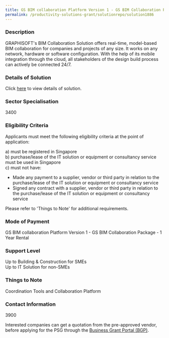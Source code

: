 ```yaml
---
title: GS BIM collaboration Platform Version 1 - GS BIM Collaboration Package - 1 Year Rental
permalink: /productivity-solutions-grant/solutionrepo/solution1886
---
```


### Description

GRAPHISOFT's BIM Collaboration Solution offers real-time, model-based BIM collaboration for companies and projects of any size. It works on any network, hardware or software configuration. With the help of its mobile integration through the cloud, all stakeholders of the design build process can actively be connected 24/7.

### Details of Solution

Click <a href='Graphisoft Asia Ltd' target='_blank' rel='noopener'>here</a> to view details of solution.

### Sector Specialisation

 3400 

### Eligibility Criteria

Applicants must meet the following eligibility criteria at the point of application:

a) must be registered in Singapore <br>
b) purchase/lease of the IT solution or equipment or consultancy service must be used in Singapore <br>
c) must not have:
- Made any payment to a supplier, vendor or third party in relation to the purchase/lease of the IT solution or equipment or consultancy service
- Signed any contract with a supplier, vendor or third party in relation to the purchase/lease of the IT solution or equipment or consultancy service

Please refer to 'Things to Note' for additional requirements.

### Mode of Payment
GS BIM collaboration Platform Version 1 - GS BIM Collaboration Package - 1 Year Rental

### Support Level
Up to Building & Construction for SMEs <br>
Up to IT Solution for non-SMEs

### Things to Note
Coordination Tools and Collaboration Platform

### Contact Information
3900

Interested companies can get a quotation from the pre-approved vendor, before applying for the PSG through the <a target='_blank' rel='noopener' href='https://www.businessgrants.gov.sg/'>Business Grant Portal (BGP)</a>.
